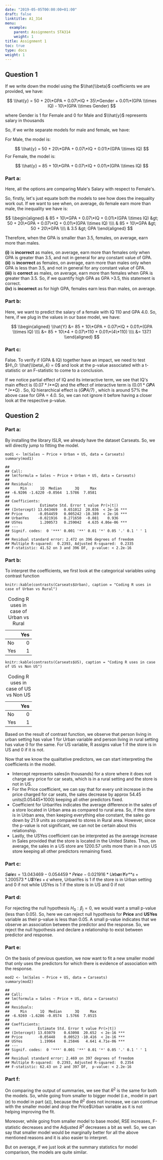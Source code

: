 ```yaml
---
date: "2019-05-05T00:00:00+01:00"
draft: false
linktitle: A1_314
menu:
  example:
    parent: Assignments STA314
    weight: 1
title: Assignment 1
toc: true
type: docs
weight: 1
---
```

Question 1
----------

If we write down the model using the $\\hat{\\beta}$ coefficients we are
provided, we have:

$$ \\hat{y} = 50 + 20\*GPA + 0.07\*IQ + 35\*Gender + 0.01\*(GPA \\times IQ) - 10\*(GPA \\times Gender)  $$
  
where Gender is 1 for Female and 0 for Male and $\\hat{y}$ represents
salary in thousands

So, if we write separate models for male and female, we have:

For Male, the model is:

$$ \\hat{y} = 50 + 20\*GPA + 0.07\*IQ + 0.01\*(GPA \\times IQ)  $$
 For Female, the model is:

$$ \\hat{y} = 85 + 10\*GPA + 0.07\*IQ + 0.01\*(GPA \\times IQ)  $$

### Part a:

Here, all the options are comparing Male's Salary with respect to
Female's.

So, firstly, let's just equate both the models to see how does the
inequality work out. If we want to see when, on average, do female earn
more than male, the inequality we have is:

$$
\\begin{aligned}
&  85 + 10\*GPA + 0.07\*IQ + 0.01\*(GPA \\times IQ) &gt; 50 + 20\*GPA + 0.07\*IQ + 0.01\*(GPA \\times IQ) \\\\
& 85 + 10\*GPA &gt; 50 + 20\*GPA \\\\
& 3.5 &gt; GPA
 \\end{aligned}
$$

Therefore, when the GPA is smaller than 3.5, females, on average, earn
more than males.

**(i)** is **incorrect** as males, on average, earn more than females
only when GPA is greater than 3.5, and not in general for any constant
value of GPA.  
**(ii)** is **incorrect** as females, on average, earn more than males
only when GPA is less than 3.5, and not in general for any constant
value of GPA.  
**(iii)** is **correct** as males, on average, earn more than females
when GPA is greater than 3.5. So, if we quantify high GPA as GPA
&gt;3.5, this statement is correct.  
**(iv)** is **incorrect** as for high GPA, females earn less than males,
on average.

### Part b:

Here, we want to predict the salary of a female with IQ 110 and GPA 4.0.
So, here, if we plug in the values in our base model, we have:

$$
\\begin{aligned}
\\hat{Y} &= 85 + 10\*GPA + 0.07\*IQ + 0.01\*(GPA \\times IQ) \\\\
  &= 85 + 10\*4 + 0.07\*110 + 0.01\*(4\*110) \\\\ 
 &= 137.1
 \\end{aligned}
$$

### Part c:

False. To verify if (GPA & IQ) together have an impact, we need to test
$H\_0: \\hat{\\beta\_4} = 0$ and look at the p-value associated with a
t-statistic or an F-statistic to come to a conclusion.

If we notice partial effect of IQ and its interactive term, we see that
IQ's main effect is (0.07 \* *I**Q*) and the effect of interactive term
is (0.01 \* *G**P**A* \* *I**Q*) . So, IQ hierarchical effect is
(*G**P**A*/7) , which is around 57% the above case for GPA = 4.0. So, we
can not ignore it before having a closer look at the respective p-value.

Question 2
----------

### Part a:

By installing the library ISLR, we already have the dataset Carseats.
So, we will directly jump to fitting the model.

    mod1 <- lm(Sales ~ Price + Urban + US, data = Carseats)
    summary(mod1)

    ## 
    ## Call:
    ## lm(formula = Sales ~ Price + Urban + US, data = Carseats)
    ## 
    ## Residuals:
    ##     Min      1Q  Median      3Q     Max 
    ## -6.9206 -1.6220 -0.0564  1.5786  7.0581 
    ## 
    ## Coefficients:
    ##              Estimate Std. Error t value Pr(>|t|)    
    ## (Intercept) 13.043469   0.651012  20.036  < 2e-16 ***
    ## Price       -0.054459   0.005242 -10.389  < 2e-16 ***
    ## UrbanYes    -0.021916   0.271650  -0.081    0.936    
    ## USYes        1.200573   0.259042   4.635 4.86e-06 ***
    ## ---
    ## Signif. codes:  0 '***' 0.001 '**' 0.01 '*' 0.05 '.' 0.1 ' ' 1
    ## 
    ## Residual standard error: 2.472 on 396 degrees of freedom
    ## Multiple R-squared:  0.2393, Adjusted R-squared:  0.2335 
    ## F-statistic: 41.52 on 3 and 396 DF,  p-value: < 2.2e-16

### Part b:

To interpret the coefficients, we first look at the categorical
variables using contrast function

    knitr::kable(contrasts(Carseats$Urban), caption = "Coding R uses in case of Urban vs Rural")

<table>
<caption>Coding R uses in case of Urban vs Rural</caption>
<thead>
<tr class="header">
<th></th>
<th align="right">Yes</th>
</tr>
</thead>
<tbody>
<tr class="odd">
<td>No</td>
<td align="right">0</td>
</tr>
<tr class="even">
<td>Yes</td>
<td align="right">1</td>
</tr>
</tbody>
</table>

    knitr::kable(contrasts(Carseats$US), caption = "Coding R uses in case of US vs Non US")

<table>
<caption>Coding R uses in case of US vs Non US</caption>
<thead>
<tr class="header">
<th></th>
<th align="right">Yes</th>
</tr>
</thead>
<tbody>
<tr class="odd">
<td>No</td>
<td align="right">0</td>
</tr>
<tr class="even">
<td>Yes</td>
<td align="right">1</td>
</tr>
</tbody>
</table>

Based on the result of contrast function, we observe that person living
in urban setting has value 1 for Urban variable and person living in
rural setting has value 0 for the same. For US variable, R assigns value
1 if the store is in US and 0 if it is not.

Now that we know the qualitative predictors, we can start interpreting
the coefficients in the model.

-   Intercept represents sales(in thousands) for a store where it does
    not charge any price for car seats, which is in a rural setting and
    the store is not in US.
-   For the Price coefficient, we can say that for every unit increase
    in the price charged for car seats, the sales decrease by approx
    54.45 units(0.05445\*1000) keeping all other predictors fixed.
-   Coefficient for UrbanYes indicates the average difference in the
    sales of a store located in Urban area as compared to rural area.
    So, if the store is in Urban area, then keeping everything else
    constant, the sales go down by 21.9 units as compared to stores in
    Rural area. However, since the p-value is not significant, we can
    not be certain about this relationship.
-   Lastly, the USYes coefficient can be interpreted as the average
    increase in Sales provided that the store is located in the United
    States. Thus, on average, the sales in a US store are 1200.57 units
    more than in a non US store keeping all other predictors remaining
    fixed.

### Part c:

*S**a**l**e**s* = 13.043469 − 0.054459 \* *P**r**i**c**e* − 0.021916 \* *U**r**b**a**n**Y**e**s* + 1.200573 \* *U**S**Y**e**s* + *ϵ*
 where, UrbanYes is 1 if the store is in Urban setting and 0 if not
while USYes is 1 if the store is in US and 0 if not

### Part d:

For rejecting the null hypothesis
*H*<sub>0</sub> : *β*<sub>*j*</sub> = 0, we would want a small p-value
(less than 0.05). So, here we can reject null hypothesis for **Price**
and **USYes** variable as their p-value is less than 0.05. A small
p-value indicates that we observe an association between the predictor
and the response. So, we reject the null hypothesis and declare a
relationship to exist between predictor and response.

### Part e:

On the basis of previous question, we now want to fit a new smaller
model that only uses the predictors for which there is evidence of
association with the response.

    mod2 <- lm(Sales ~ Price + US, data = Carseats)
    summary(mod2)

    ## 
    ## Call:
    ## lm(formula = Sales ~ Price + US, data = Carseats)
    ## 
    ## Residuals:
    ##     Min      1Q  Median      3Q     Max 
    ## -6.9269 -1.6286 -0.0574  1.5766  7.0515 
    ## 
    ## Coefficients:
    ##             Estimate Std. Error t value Pr(>|t|)    
    ## (Intercept) 13.03079    0.63098  20.652  < 2e-16 ***
    ## Price       -0.05448    0.00523 -10.416  < 2e-16 ***
    ## USYes        1.19964    0.25846   4.641 4.71e-06 ***
    ## ---
    ## Signif. codes:  0 '***' 0.001 '**' 0.01 '*' 0.05 '.' 0.1 ' ' 1
    ## 
    ## Residual standard error: 2.469 on 397 degrees of freedom
    ## Multiple R-squared:  0.2393, Adjusted R-squared:  0.2354 
    ## F-statistic: 62.43 on 2 and 397 DF,  p-value: < 2.2e-16

### Part f:

On comparing the output of summaries, we see that *R*<sup>2</sup> is the
same for both the models. So, while going from smaller to bigger model
(i.e., model in part (e) to model in part (a)), because the
*R*<sup>2</sup> does not increase, we can continue with the smaller
model and drop the Price$Urban variable as it is not helping improving
the fit.

Moreover, while going from smaller model to base model, RSE increases,
F-statistic decreases and the Adjusted *R*<sup>2</sup> decreases a bit
as well. So, we can say that smaller model would be marginally better
for all the above mentioned reasons and it is also easier to interpret.

But on average, if we just look at the summary statistics for model
comparison, the models are quite similar.
